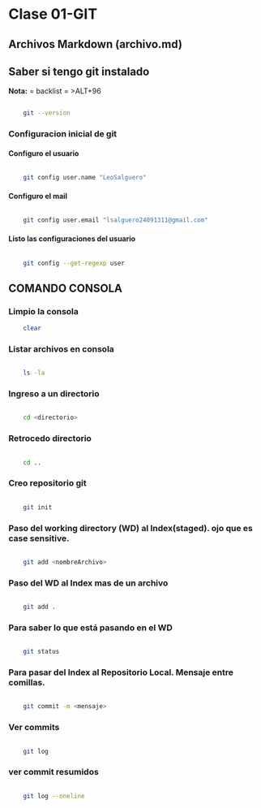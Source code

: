 # Clase 01-GIT


## Archivos Markdown (archivo.md)

## Saber si tengo git instalado

**Nota:** = backlist = >ALT+96

```sh

    git --version

```

### Configuracion inicial de git

#### Configuro el usuario

```sh

    git config user.name "LeoSalguero" 

```
#### Configuro el mail

```sh

    git config user.email "lsalguero24091311@gmail.com"

```
#### Listo las configuraciones del usuario

```sh

    git config --get-regexp user

```




## COMANDO CONSOLA

### Limpio la consola

```sh 
    clear
```

### Listar archivos en consola

```sh 

    ls -la
```

### Ingreso a un directorio

```sh 

    cd <directorio>
```

### Retrocedo directorio

```sh 

    cd ..
```


### Creo repositorio git

```sh

    git init
```
### Paso del working directory (WD) al Index(staged). ojo que es case sensitive.

```sh

    git add <nombreArchivo>
```

### Paso del WD al Index mas de un archivo

```sh

    git add .
```

### Para saber lo que está pasando en el WD

```sh

    git status
```

### Para pasar del Index al Repositorio Local. Mensaje entre comillas.

```sh

    git commit -m <mensaje>
```

### Ver commits 

```sh

    git log
```

### ver commit resumidos

```sh

    git log --oneline
```




